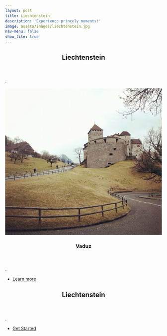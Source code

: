 ```yaml
---
layout: post
title: Liechtenstein
description: 'Experience princely moments!'
image: assets/images/liechtenstein.jpg
nav-menu: false
show_tile: true
---
```


<!-- Main -->
<div id="main">

<!-- One -->
<section id="one">
	<div class="inner">
		<header class="major">
			<h2>Liechtenstein</h2>
		</header>
		<p>.</p>
	</div>
</section>

<!-- Two -->
<section id="two" class="spotlights">
	<section>
		<a href="liechtenstein.html" class="image">
			<img src="assets/images/liechtenstein.jpg" alt="" data-position="center center" />
		</a>
		<div class="content">
			<div class="inner">
				<header class="major">
					<h3>Vaduz</h3>
				</header>
				<p>.</p>
				<ul class="actions">
					<li><a href="liechtenstein.html" class="button">Learn more</a></li>
				</ul>
			</div>
		</div>
	</section>
</section>

<!-- Three -->
<section id="three">
	<div class="inner">
		<header class="major">
			<h2>Liechtenstein</h2>
		</header>
		<p>.</p>
		<ul class="actions">
			<li><a href="liechtenstein.html" class="button next">Get Started</a></li>
		</ul>
	</div>
</section>

</div>
